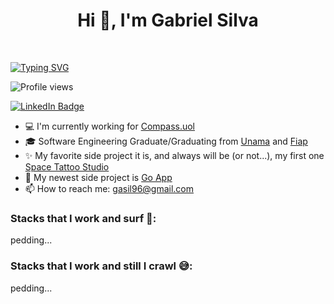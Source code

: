 <h1 align="center">Hi 👋, I'm Gabriel Silva</h1>

<br>

<a href="https://git.io/typing-svg"><img src="https://readme-typing-svg.herokuapp.com?font=Fira+Code&pause=1000&color=45F70C&width=435&lines=Full+Stack+Developer...+no+no+no;Backend+Developer...+no+no+no+;Mobile+Developer...+no+no+no;Developer+Right+%3F" alt="Typing SVG" /></a>

![Profile views](https://gpvc.arturio.dev/gasil96)<p><a href="https://www.linkedin.com/in/gabriel-silva-74811a136"><img src="https://img.shields.io/badge/-LinkedIn-0077B5?style=flat-square&amp;labelColor=0077B5&amp;logo=LinkedIn&amp;link=https://www.linkedin.com/in/gabriel-silva-74811a136" alt="LinkedIn Badge"></a> </P>

<ul>
  <li> 💻 I'm currently working for <a href="https://compass.uolm">Compass.uol</a> </li>
  <li> 🎓 Software Engineering Graduate/Graduating from <a href="https://www.unama.br">Unama</a> and <a href="https://www.fiap.com.br">Fiap</a> </li>
  <li> ✨  My favorite side project it is, and always will be (or not...), my first one <a href="https://github.com/gasil96/space-tattoo-studio">Space Tattoo Studio</a> </li>
  <li> 🔭 My newest side project is <a href="go-project">Go App</a> </li>
  <li> 📫 How to reach me: <a href="mailto: gasil96@gmail.com">gasil96@gmail.com</a> </li>
</li>
</ul>

<h3 align="left">Stacks that I work and surf 🤗:</h3>
pedding...

<h3 align="left">Stacks that I work and still I crawl 😅:</h3>
pedding...

